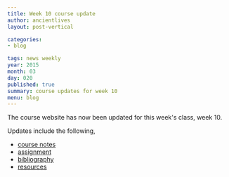 ```yaml
---
title: Week 10 course update
author: ancientlives
layout: post-vertical

categories:
- blog

tags: news weekly
year: 2015
month: 03
day: 020
published: true
summary: course updates for week 10
menu: blog
---
```


The course website has now been updated for this week's class, week 10.

Updates include the following,

* [course notes](/notes) 
* [assignment](/assignments) 
* [bibliography](/bibliography)
* [resources](/links)



